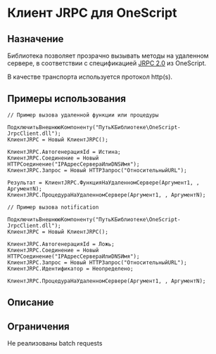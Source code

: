 # Клиент JRPC для OneScript

## Назначение

Библиотека позволяет прозрачно вызывать методы на удаленном сервере, в соответствии с спецификацией [JRPC 2.0](https://www.jsonrpc.org/specification) из OneScript. 

В качестве транспорта используется протокол http(s).

## Примеры использования

```
// Пример вызова удаленной функции или процедуры

ПодключитьВнешнююКомпоненту("ПутьКБиблиотеке\OneScript-JrpcClient.dll");
КлиентJRPC = Новый КлиентJRPC();

КлиентJRPC.АвтогенерацияId = Истина;
КлиентJRPC.Соединение = Новый HTTPСоединение("IPАдресСервераИлиDNSИмя");
КлиентJRPC.Запрос = Новый HTTPЗапрос("ОтносительныйURL");

Результат = КлиентJRPC.ФункцияНаУдаленномСервере(Аргумент1, , АргументN);
КлиентJRPC.ПроцедураНаУдаленномСервере(Аргумент1, , АргументN);
```

```
// Пример вызова notification

ПодключитьВнешнююКомпоненту("ПутьКБиблиотеке\OneScript-JrpcClient.dll");
КлиентJRPC = Новый КлиентJRPC();

КлиентJRPC.АвтогенерацияId = Ложь;
КлиентJRPC.Соединение = Новый HTTPСоединение("IPАдресСервераИлиDNSИмя");
КлиентJRPC.Запрос = Новый HTTPЗапрос("ОтносительныйURL");
КлиентJRPC.Идентификатор = Неопределено;

КлиентJRPC.ПроцедураНаУдаленномСервере(Аргумент1, , АргументN);
```


## Описание

## Ограничения

Не реализованы batch requests

